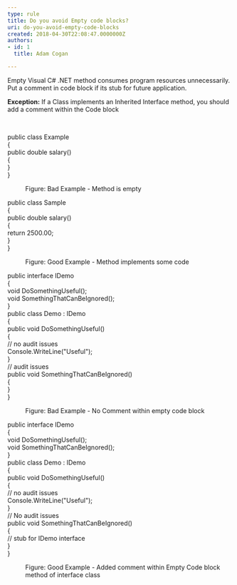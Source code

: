 ```yaml
---
type: rule
title: Do you avoid Empty code blocks?
uri: do-you-avoid-empty-code-blocks
created: 2018-04-30T22:08:47.0000000Z
authors:
- id: 1
  title: Adam Cogan

---
```




<span class='intro'> <p>Empty Visual C# .NET method consumes program resources unnecessarily. Put a ​​comment in code block if its stub for future application.</p><p><strong>Exception&#58;</strong>&#160;If a Class implements an Inherited Interface method, you should add a comment within the Code block <br></p><br> </span>

<p class="ssw15-rteElement-CodeArea">​public class Example<br> &#123;<br> public double salary()<br> &#123; 
   <br> &#125;<br> &#125;</p><dd class="ssw15-rteElement-FigureBad">​​Figure&#58; Bad Example - Method is empty​​​​​<br></dd><p class="ssw15-rteElement-CodeArea">​public class Sample<br> &#123;<br> public double salary()<br> &#123;<br> return 2500.00;<br> &#125;<br> &#125;</p><dd class="ssw15-rteElement-FigureGood">​Figure&#58; G​ood Example - Method implements some code<br></dd><p class="ssw15-rteElement-CodeArea">

public interface IDemo<br> &#123;<br> void DoSomethingUseful();<br> void SomethingThatCanBeIgnored();<br> &#125;<br>public class Demo &#58; IDemo<br> &#123;<br> public void DoSomethingUseful()<br> &#123;<br> // no audit issues<br> Console.WriteLine(&quot;Useful&quot;);<br> &#125;<br> // audit issues <br> public void SomethingThatCanBeIgnored()<br> &#123; <br> &#125; <br> &#125; </p><dd class="ssw15-rteElement-FigureBad">​Figure&#58; Bad Example - No Comment within empty code block</dd><p class="ssw15-rteElement-CodeArea">​​​public interface IDemo<br> &#123;<br> void DoSomethingUseful();<br> void SomethingThatCanBeIgnored();<br> &#125;<br>public class Demo &#58; IDemo<br> &#123;<br> public void DoSomethingUseful()<br> &#123;<br> // no audit issues<br> Console.WriteLine(&quot;Useful&quot;);<br> &#125;<br> // No audit issues <br> public void SomethingThatCanBeIgnored() <br> &#123;<br> // stub for IDemo interface<br> &#125; <br> &#125; </p><dd class="ssw15-rteElement-FigureGood">​​​Figure&#58; Good Example - Added comment within Empty Code block method of interface&#160;class</dd>​<br>


